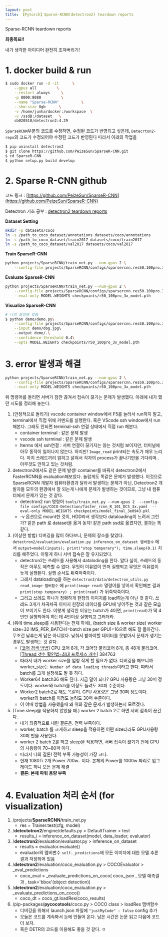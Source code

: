 ```yaml
---
layout: post
title: 【Pytorch】Sparse-RCNN(detectron2) teardown reports
---
```


Sparse-RCNN teardown reports 



**최종목표!!** 

내가 생각한 아이디어 완전히 조져버리기!



# 1. docker build & run

```sh
$ sudo docker run -d -it      \
    --gpus all         \
    --restart always     \
    -p 8000:8080         \
    --name "Sparse-RCNN"          \
    --shm-size 8gb      \
    -v /home/junha/docker:/workspace  \
    -v /ssdB:/dataset   \
    sb020518/detectron2:4.29
```

`SparseRCNN`부분의 코드를 수정하면, 수정된 코드가 반영되고 싶은데, `Detecrton2-repo`의 코드가 수정되어야 수정된 코드가 반영된다 따라서 아래의 작업을 

```sh
$ pip uninstall detectron2
$ git clone https://github.com/PeizeSun/SparseR-CNN.git
$ cd SparseR-CNN
$ python setup.py build develop
```





# 2. Sparse R-CNN github

코드 링크 : [https://github.com/PeizeSun/SparseR-CNN](https://github.com/PeizeSun/SparseR-CNN)

Detectron 기초 공부 : [detectron2 teardown reports](https://junha1125.github.io/blog/pytorch-docker-git/2021-04-29-detectron2/)

**Dataset Setting**

```sh
mkdir -p datasets/coco
ln -s /path_to_coco_dataset/annotations datasets/coco/annotations
ln -s /path_to_coco_dataset/train2017 datasets/coco/train2017
ln -s /path_to_coco_dataset/val2017 datasets/coco/val2017
```

**Train SparseR-CNN**

```sh
python projects/SparseRCNN/train_net.py --num-gpus 2 \
    --config-file projects/SparseRCNN/configs/sparsercnn.res50.100pro.3x.yaml
```

**Evaluate SparseR-CNN**

```sh
python projects/SparseRCNN/train_net.py --num-gpus 2 \
    --config-file projects/SparseRCNN/configs/sparsercnn.res50.100pro.3x.yaml \
    --eval-only MODEL.WEIGHTS checkpoints/r50_100pro_3x_model.pth
```

**Visualize SparseR-CNN**

```sh
# 나의 설정에 맞춤
$ python demo/demo.py\
	--config-file projects/SparseRCNN/configs/sparsercnn.res50.100pro.3x.yaml\
	--input demo/dog.jpg\ 
	--output demo/.\
	--confidence-threshold 0.4\
    --opts MODEL.WEIGHTS checkpoints/r50_100pro_3x_model.pth
```



# 3. error 발생과 해결

```sh
python projects/SparseRCNN/train_net.py --num-gpus 2 \
    --config-file projects/SparseRCNN/configs/sparsercnn.res50.100pro.3x.yaml \
    --eval-only MODEL.WEIGHTS checkpoints/r50_100pro_3x_model.pth
```

위 명령어를 돌리면 서버가 잠깐 끊겨서 접속이 끊기는 문제가 발생했다. 아래에 내가 했던 시도를 정리해 놓는다.

1. (안정적으로 돌리기) vscode container window에서 F5를 눌러서 run하지 말고, terminal에서 직접 위에 커멘드를 실행한다. 혹은 VScode ssh window에서 run해본다. 그래도 안되면 terminal-ssh 연결 상태에서 직접 run 해본다. 
   - container terminal : 같은 문제 발생
   - vscode ssh terminal : 같은 문제 발생
   - Iterms 에서 ssh연결 : 서버 연결이 끊기지는 않는 것처럼 보이지만, 터미널에 아무 동작이 일어나지 않는다. 하지만! `Image_read` print되는 속도가 매우 느리다. 마치 쓰레드끼리 얽히고 섥혀서 각자의 process가 끝나기만을 기다리며.. 아무것도 안하고 있는 것처럼.
2. detectron2에서도 같은 문제 발생! container를 바꿔서 detectron2에서 FasterRCNN을 evaluation해보았다. 놀랍게도 똑같은 문제가 발생했다. 이것으로 SparseRCNN 개발자 컴퓨터환경과 달라서 발생하는 문제가 아닌, Detectron2 개발자들 모두의 환경에서 잘 되는게 나에게 문제가 발생하는 것이므로, 그냥 내 컴퓨터에서 문제가 있는 것 같다. 
   - detectron2 run 명령어 `tools/train_net.py --num-gpus 2  --config-file configs/COCO-Detection/faster_rcnn_R_101_DC5_3x.yaml  --eval-only MODEL.WEIGHTS checkpoints/model_final_3e0943.pkl`
   - -v 옵션으로 mount한 것이, HDD라서 생각보다 dataloading이 느려서 그런가? 같은 path 로 dataset을 옮겨 놓자! 같은 path ssd로 옮겼지만, 결과는 똑같다.
3. (이상한 방법) 디버깅을 많이 하다보니, 문제의 장소를 찾았다. `detectron2/evaluation/evaluation.py inference_on_dataset 맴버함수` 에서 `output=model(inputs); print("stop temporary"); time.sleep(0.1)` 처리를 해주었다. 이렇게 하니 서버 접속은 잘 유지되었다. 
   - detectron2는 쓰레드를 사용해서 dataloding을 한다. 알다 싶이, 쓰레드의 동작은 아무도 예측할 수 없다. 무엇이 이유없이 먼저 실행되고 무엇은 이유없이 늦게 실행된다. 실행 순서도 뒤죽박죽이다. 
   - 그래서 dataloading을 하는 `detectron2/data/detectron_utils.py read_image 맴버함수` 에  `print(image read)` 명령어를 넣어서 확인해본 결과 `print(stop temporary) ; print(read)` 가 뒤죽박죽이다. 
   - 그리고 쓰레드 하나가 정확하게 한장의 이미지를 load하는게 아닌 것 같다. 쓰레드 3개가 차곡차곡 이미지 한장의 데이터를 GPU에 넣어주는 것과 같은 모습이 보이기도 한다. 이렇게 생각한 이유는 batch가 4이면, `print(read)`가 딱 4번만 실행되어야 하는데 4번이상 실행되고 그러더라. 
4. (위에 time.sleep를 사용한다는 전재 하에), (batch size & worker size) worker size=32 IMS_PER_BATCH(=batch size per GPU)=16으로 해도 잘 돌아간다. 무조건 낮추는게 답은 아니었다. 낮춰서 받아야할 데이터를 못받아서 문제가 생기는 경우도 발생하는 것 같다. 
   - [[코어 검색 방법](https://brownbears.tistory.com/334)] CPU 코어 8개, 각 코어당 물리코어 8개, 총 48개 물리코어. [[Thread 갯수 확인법=최대 프로세스 개수](http://blog.cloudsys.co.kr/linux-threads-max-count-sysctl/)] 384763
   - 따라서 내가 worker size를 엄청 작게 할 필요가 없다. 디버깅을 해보니까 worker_size는 `Number of data loading threads`이라고 한다. 따라서 batch를 크게 설정해도 될 듯 하다. 
   - Worker64 batch36 해도 된다. 지금 말이 되나? GPU 사용량은 그냥 30퍼 정도이다. worker와 batch를 이정도 늘려도 30퍼 수준이다. 
   - Worker2 batch2로 해도 똑같이. GPU 사용량은 그냥 30퍼 정도이다. worker와 batch를 이정도 늘려도 30퍼 수준이다. 
   - 이 야매 방법을 사용했을때 왜 위와 같은 문제가 발생하는지 모르겠다. 
5. (Time.sleep을 적용하지 않았을 때.) worker 2 batch 2로 하면 서버 접속이 끊긴다. 
   - 내가 최종적으로 내린 결론은. 전력 부족이다.
   - worker, batch 를 크게하고 sleep을 적용하면 어떤 size더라도 GPU사용량 30퍼 만을 사용한다. 
   - worker 2 batch 2를 하고 sleep을 적용하면, 서버 접속이 끊기기 전에 GPU의 사용량이 70~80퍼 이다. 
   - 따라서 나의 결론! 전력 부족 가능성이 가장 크다.
   - 현재 1080Ti 2개 Power 700w.. 이다. 본체의 Power를 1000w 짜리로 업그레이드 하니 모든 문제 해결
   - **결론: 본체 파워 용량 부족**



# 4. Evaluation 처리 순서 (for visualization)

1. /projects/**SparseRCNN**/train_net.py
   - res = Trainer.test(cfg, model)
2. /**detectotron2**/engine/defaults.py > DefaultTrainer > test
   - results_i = inference_on_dataset(model, data_loader, evaluator)
3. /**detectron2**/evaluation/evaluator.py > inference_on_dataset
   - results = evaluator.evaluate()
   - evaluator의 맴버변수 `self._predictions`에 모든 이미지에 대한 모델 추론 결과 저장되어 있음
4. /**detectron2**/evaluation/coco_evaluation.py > COCOEvaluator > _eval_predictions
   - coco_eval = _evaluate_predictions_on_coco( coco_json , 모델 예측결과 , task='bbox'(object detection))
5. /**detectron2**/evaluation/coco_evaluation.py > _evaluate_predictions_on_coco()
   - coco_dt = coco_gt.loadRes(coco_results)
6. /pip-packages/**pycocotools**/coco.py > COCO class > loadRes 맴버함수
   - 디버깅을 위해서 launch.json 파일에 `"justMyCode" : false` config 추가
   - 오늘은 코드를 계속봐서 눈에 안들어 온다. 남은 시간은 논문 읽고 다음에 코드 더 보자. 
   - 혹은 DETR의 코드를 이용해도 좋을 것 같다. ㅇ

